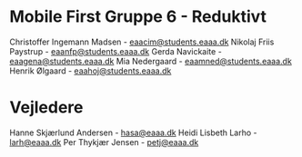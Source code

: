 # Mobile First Gruppe 6 - Reduktivt
 Christoffer Ingemann Madsen - eaacim@students.eaaa.dk 
Nikolaj Friis Paystrup - eaanfp@students.eaaa.dk 
Gerda Navickaite - eaagena@students.eaaa.dk 
Mia Nedergaard - eaamned@students.eaaa.dk  
Henrik Ølgaard - eaahoj@students.eaaa.dk    


# Vejledere 
Hanne Skjærlund Andersen - hasa@eaaa.dk 
Heidi Lisbeth Larho - larh@eaaa.dk 
Per Thykjær Jensen - petj@eaaa.dk
